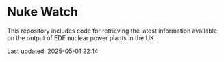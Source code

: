# Nuke Watch

This repository includes code for retrieving the latest information available on the output of EDF nuclear power plants in the UK.

Last updated: 2025-05-01 22:14